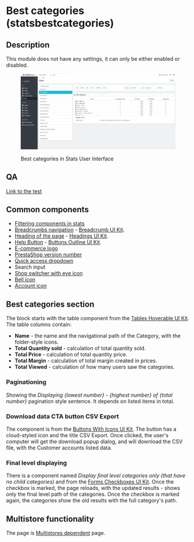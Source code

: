 # Best categories (statsbestcategories)

## Description

This module does not have any settings, it can only be either enabled or disabled.

<figure><img src="../../../../../.gitbook/assets/image (37).png" alt="Best categories in Stats UI"><figcaption><p>Best categories in Stats User Interface</p></figcaption></figure>

## QA&#x20;

[Link to the test](https://build.prestashop-project.org/test-scenarios/scenarios/modules/statsbestcategories.html)

## Common components

* [Filtering components in stats](../../../common-components/filtering-components-in-stats.md)
* [Breadcrumbs navigation](broken-reference) - [Breadcrumb UI Kit](https://build.prestashop.com/prestashop-ui-kit/?path=/story/breadcrumb--breadcrumb).
* [Heading of the page](broken-reference) - [Headings UI Kit](https://build.prestashop.com/prestashop-ui-kit/?path=/story/headings--headings).
* [Help Button](broken-reference) - [Buttons Outline UI Kit](https://build.prestashop.com/prestashop-ui-kit/?path=/story/buttons--outline).
* [E-commerce logo](../../../common-components/back-office-header/prestashop-logo.md)&#x20;
* [PrestaShop version number](../../../common-components/back-office-header/prestashop-version-number.md)&#x20;
* [Quick access dropdown](../../../common-components/quick-access-dropdown.md)&#x20;
* Search input&#x20;
* [Shop switcher with eye icon](../../../common-components/multistore-component/shop-switcher-with-eye-icon.md)
* [Bell icon ](http://localhost:5000/o/6xEtMtELrAxy06GNiu8U/s/vC6mdBD5H2USRjmzInGX/)
* [Account icon](../../../common-components/back-office-header/account-icon.md)&#x20;

## Best categories section

The block starts with the table component from the [Tables Hoverable UI Kit](https://build.prestashop-project.org/prestashop-ui-kit/?path=/story/tables--hoverable). The table columns contain:

* **Name** - the name and the navigational path of the Category, with the folder-style icons.
* **Total Quantity sold** - calculation of total quantity sold.
* **Total Price** - calculation of total quantity price.
* **Total Margin** - calculation of total margin created in prices.
* **Total Viewed** - calculation of how many users saw the categories.

### Paginationing

Showing the _Displaying {lowest number} - {highest number} of {total number}_ pagination style sentence. It depends on listed items in total.

### Download data CTA button CSV Export

The component is from the [Buttons With Icons UI Kit](https://build.prestashop-project.org/prestashop-ui-kit/?path=/story/buttons--buttons-with-icons). The button has a cloud-styled icon and the title CSV Export. Once clicked, the user's computer will get the download popup dialog, and will download the CSV file, with the Customer accounts listed data.

### Final level displaying

There is a component named _Display final level categories only (that have no child categories)_ and from the [Forms Checkboxes UI Kit](https://build.prestashop-project.org/prestashop-ui-kit/?path=/story/forms--checkboxes). Once the checkbox is marked, the page reloads, with the updated results - shows only the final level path of the categories. Once the checkbox is marked again, the categories show the old results with the full category's path.

## Multistore functionality

The page is [Multistores dependent](../../../common-components/multistore-component/multistores-dependent.md) page.



